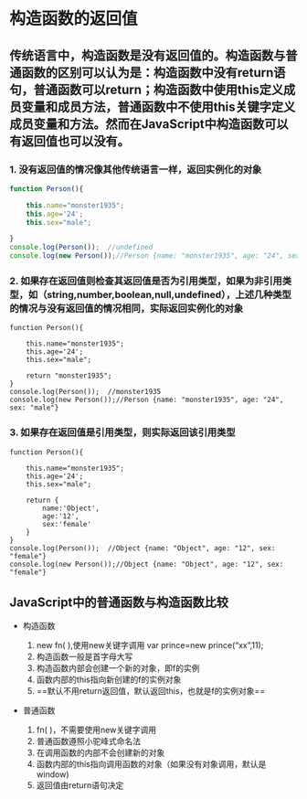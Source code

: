 # 构造函数的返回值

## 传统语言中，构造函数是没有返回值的。构造函数与普通函数的区别可以认为是：构造函数中没有return语句，普通函数可以return；构造函数中使用this定义成员变量和成员方法，普通函数中不使用this关键字定义成员变量和方法。然而在JavaScript中构造函数可以有返回值也可以没有。

### 1. 没有返回值的情况像其他传统语言一样，返回实例化的对象

```javascript {.line-numbers }
function Person(){

    this.name="monster1935";
    this.age='24';
    this.sex="male";

}
console.log(Person());  //undefined
console.log(new Person());//Person {name: "monster1935", age: "24", sex: "male"}
```

### 2. 如果存在返回值则检查其返回值是否为引用类型，如果为非引用类型，如（string,number,boolean,null,undefined），上述几种类型的情况与没有返回值的情况相同，实际返回实例化的对象

```javascript{.line-numbers}
function Person(){

    this.name="monster1935";
    this.age='24';
    this.sex="male";

    return "monster1935";
}
console.log(Person());  //monster1935
console.log(new Person());//Person {name: "monster1935", age: "24", sex: "male"}
```

### 3. 如果存在返回值是引用类型，则实际返回该引用类型

```javascript{.line-numbers}
function Person(){

    this.name="monster1935";
    this.age='24';
    this.sex="male";

    return {
        name:'Object',
        age:'12',
        sex:'female'
    }
}
console.log(Person());  //Object {name: "Object", age: "12", sex: "female"}
console.log(new Person());//Object {name: "Object", age: "12", sex: "female"}
```

## JavaScript中的普通函数与构造函数比较

* 构造函数
  1. new fn( ),使用new关键字调用  var prince=new prince(“xx”,11);
  1. 构造函数一般是首字母大写
  1. 构造函数内部会创建一个新的对象，即f的实例
  1. 函数内部的this指向新创建的f的实例对象
  1. ==默认不用return返回值，默认返回this，也就是f的实例对象==

* 普通函数
  1. fn( )，不需要使用new关键字调用
  1. 普通函数遵照小驼峰式命名法
  1. 在调用函数的内部不会创建新的对象
  1. 函数内部的this指向调用函数的对象（如果没有对象调用，默认是window)  
  1. 返回值由return语句决定
